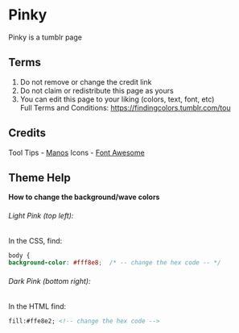 # Pinky  

Pinky is a tumblr page

## Terms  
1. Do not remove or change the credit link  
2. Do not claim or redistribute this page as yours
3. You can edit this page to your liking (colors, text, font, etc)  
Full Terms and Conditions: https://findingcolors.tumblr.com/tou  

## Credits
Tool Tips - [Manos](https://manos.malihu.gr)
Icons - [Font Awesome](https://fontawesome.com)  

## Theme Help

**How to change the background/wave colors**  
###### Light Pink *(top left)*:  
In the CSS, find:

```css
body {  
background-color: #fff8e8;  /* -- change the hex code -- */
```

###### Dark Pink *(bottom right)*:
In the HTML find:

```html
fill:#ffe8e2; <!-- change the hex code -->
```
